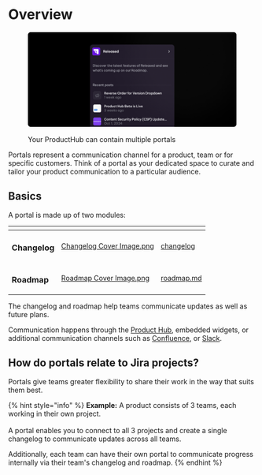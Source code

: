 # Overview

<figure><img src="../.gitbook/assets/Portals - Overview.png" alt=""><figcaption><p>Your ProductHub can contain multiple portals</p></figcaption></figure>

Portals represent a communication channel for a product, team or for specific customers. Think of a portal as your dedicated space to curate and tailor your product communication to a particular audience.

## Basics

A portal is made up of two modules:

<table data-view="cards"><thead><tr><th></th><th data-hidden data-card-cover data-type="files"></th><th data-hidden data-card-target data-type="content-ref"></th></tr></thead><tbody><tr><td><h3>Changelog</h3></td><td><a href="../.gitbook/assets/Changelog Cover Image.png">Changelog Cover Image.png</a></td><td><a href="changelog/">changelog</a></td></tr><tr><td><h3>Roadmap</h3></td><td><a href="../.gitbook/assets/Roadmap Cover Image.png">Roadmap Cover Image.png</a></td><td><a href="roadmap.md">roadmap.md</a></td></tr></tbody></table>

The changelog and roadmap help teams communicate updates as well as future plans.

Communication happens through the [Product Hub](../getting-started/concepts.md#product-hub), embedded widgets, or additional communication channels such as [Confluence](settings/confluence.md), or [Slack](integrations/slack.md).

## How do portals relate to Jira projects?

Portals give teams greater flexibility to share their work in the way that suits them best.

{% hint style="info" %}
**Example:** A product consists of 3 teams, each working in their own project. \
\
A portal enables you to connect to all 3 projects and create a single changelog to communicate updates across all teams.&#x20;

Additionally, each team can have their own portal to communicate progress internally via their team's changelog and roadmap.&#x20;
{% endhint %}
